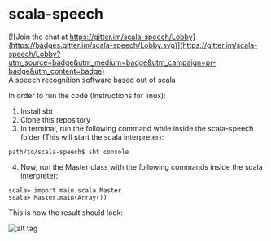 # scala-speech

[![Join the chat at https://gitter.im/scala-speech/Lobby](https://badges.gitter.im/scala-speech/Lobby.svg)](https://gitter.im/scala-speech/Lobby?utm_source=badge&utm_medium=badge&utm_campaign=pr-badge&utm_content=badge)    
A speech recognition software based out of scala

In order to run the code (Instructions for linux):    
1) Install sbt    
2) Clone this repository    
3) In terminal, run the following command while inside the scala-speech folder (This will start the scala interpreter):    
  ```
  path/to/scala-speech$ sbt console
  ```
4) Now, run the Master class with the following commands inside the scala interpreter:    
  ```
  scala> import main.scala.Master
  scala> Master.main(Array())
  ```
  
This is how the result should look:

![alt tag](https://github.com/ahamshubham/scala-speech/blob/master/docs/scala-speech.png)

